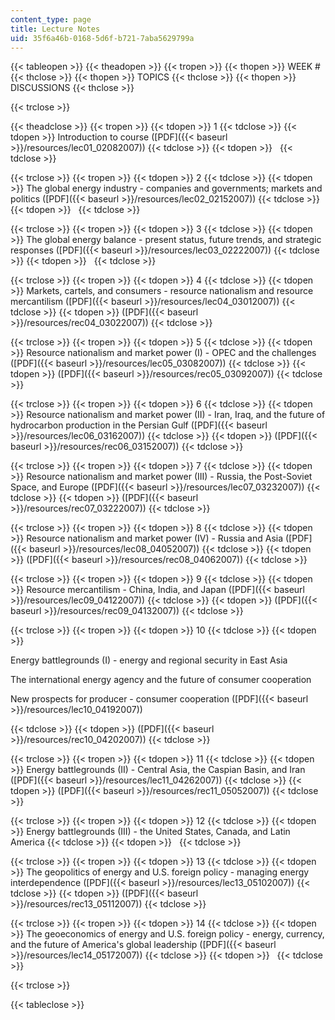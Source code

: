 ```yaml
---
content_type: page
title: Lecture Notes
uid: 35f6a46b-0168-5d6f-b721-7aba5629799a
---
```


{{< tableopen >}}
{{< theadopen >}}
{{< tropen >}}
{{< thopen >}}
WEEK #
{{< thclose >}}
{{< thopen >}}
TOPICS
{{< thclose >}}
{{< thopen >}}
DISCUSSIONS
{{< thclose >}}

{{< trclose >}}

{{< theadclose >}}
{{< tropen >}}
{{< tdopen >}}
1
{{< tdclose >}}
{{< tdopen >}}
Introduction to course ([PDF]({{< baseurl >}}/resources/lec01_02082007))
{{< tdclose >}}
{{< tdopen >}}
 
{{< tdclose >}}

{{< trclose >}}
{{< tropen >}}
{{< tdopen >}}
2
{{< tdclose >}}
{{< tdopen >}}
The global energy industry - companies and governments; markets and politics ([PDF]({{< baseurl >}}/resources/lec02_02152007))
{{< tdclose >}}
{{< tdopen >}}
 
{{< tdclose >}}

{{< trclose >}}
{{< tropen >}}
{{< tdopen >}}
3
{{< tdclose >}}
{{< tdopen >}}
The global energy balance - present status, future trends, and strategic responses ([PDF]({{< baseurl >}}/resources/lec03_02222007))
{{< tdclose >}}
{{< tdopen >}}
 
{{< tdclose >}}

{{< trclose >}}
{{< tropen >}}
{{< tdopen >}}
4
{{< tdclose >}}
{{< tdopen >}}
Markets, cartels, and consumers - resource nationalism and resource mercantilism ([PDF]({{< baseurl >}}/resources/lec04_03012007))
{{< tdclose >}}
{{< tdopen >}}
([PDF]({{< baseurl >}}/resources/rec04_03022007))
{{< tdclose >}}

{{< trclose >}}
{{< tropen >}}
{{< tdopen >}}
5
{{< tdclose >}}
{{< tdopen >}}
Resource nationalism and market power (I) - OPEC and the challenges ([PDF]({{< baseurl >}}/resources/lec05_03082007))
{{< tdclose >}}
{{< tdopen >}}
([PDF]({{< baseurl >}}/resources/rec05_03092007))
{{< tdclose >}}

{{< trclose >}}
{{< tropen >}}
{{< tdopen >}}
6
{{< tdclose >}}
{{< tdopen >}}
Resource nationalism and market power (II) - Iran, Iraq, and the future of hydrocarbon production in the Persian Gulf ([PDF]({{< baseurl >}}/resources/lec06_03162007))
{{< tdclose >}}
{{< tdopen >}}
([PDF]({{< baseurl >}}/resources/rec06_03152007))
{{< tdclose >}}

{{< trclose >}}
{{< tropen >}}
{{< tdopen >}}
7
{{< tdclose >}}
{{< tdopen >}}
Resource nationalism and market power (III) - Russia, the Post-Soviet Space, and Europe ([PDF]({{< baseurl >}}/resources/lec07_03232007))
{{< tdclose >}}
{{< tdopen >}}
([PDF]({{< baseurl >}}/resources/rec07_03222007))
{{< tdclose >}}

{{< trclose >}}
{{< tropen >}}
{{< tdopen >}}
8
{{< tdclose >}}
{{< tdopen >}}
Resource nationalism and market power (IV) - Russia and Asia ([PDF]({{< baseurl >}}/resources/lec08_04052007))
{{< tdclose >}}
{{< tdopen >}}
([PDF]({{< baseurl >}}/resources/rec08_04062007))
{{< tdclose >}}

{{< trclose >}}
{{< tropen >}}
{{< tdopen >}}
9
{{< tdclose >}}
{{< tdopen >}}
Resource mercantilism - China, India, and Japan ([PDF]({{< baseurl >}}/resources/lec09_04122007))
{{< tdclose >}}
{{< tdopen >}}
([PDF]({{< baseurl >}}/resources/rec09_04132007))
{{< tdclose >}}

{{< trclose >}}
{{< tropen >}}
{{< tdopen >}}
10
{{< tdclose >}}
{{< tdopen >}}


Energy battlegrounds (I) - energy and regional security in East Asia

The international energy agency and the future of consumer cooperation

New prospects for producer - consumer cooperation ([PDF]({{< baseurl >}}/resources/lec10_04192007))


{{< tdclose >}}
{{< tdopen >}}
([PDF]({{< baseurl >}}/resources/rec10_04202007))
{{< tdclose >}}

{{< trclose >}}
{{< tropen >}}
{{< tdopen >}}
11
{{< tdclose >}}
{{< tdopen >}}
Energy battlegrounds (II) - Central Asia, the Caspian Basin, and Iran ([PDF]({{< baseurl >}}/resources/lec11_04262007))
{{< tdclose >}}
{{< tdopen >}}
([PDF]({{< baseurl >}}/resources/rec11_05052007))
{{< tdclose >}}

{{< trclose >}}
{{< tropen >}}
{{< tdopen >}}
12
{{< tdclose >}}
{{< tdopen >}}
Energy battlegrounds (III) - the United States, Canada, and Latin America
{{< tdclose >}}
{{< tdopen >}}
 
{{< tdclose >}}

{{< trclose >}}
{{< tropen >}}
{{< tdopen >}}
13
{{< tdclose >}}
{{< tdopen >}}
The geopolitics of energy and U.S. foreign policy - managing energy interdependence ([PDF]({{< baseurl >}}/resources/lec13_05102007))
{{< tdclose >}}
{{< tdopen >}}
([PDF]({{< baseurl >}}/resources/rec13_05112007))
{{< tdclose >}}

{{< trclose >}}
{{< tropen >}}
{{< tdopen >}}
14
{{< tdclose >}}
{{< tdopen >}}
The geoeconomics of energy and U.S. foreign policy - energy, currency, and the future of America's global leadership ([PDF]({{< baseurl >}}/resources/lec14_05172007))
{{< tdclose >}}
{{< tdopen >}}
 
{{< tdclose >}}

{{< trclose >}}

{{< tableclose >}}